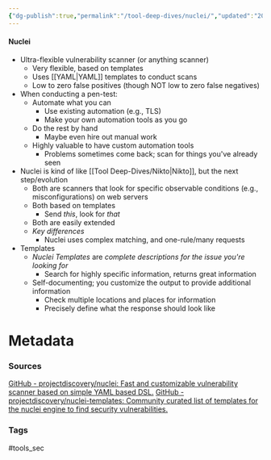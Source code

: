 ```yaml
---
{"dg-publish":true,"permalink":"/tool-deep-dives/nuclei/","updated":"2024-08-01T11:49:59.915-07:00"}
---
```


#### Nuclei
- Ultra-flexible vulnerability scanner (or anything scanner)
	- Very flexible, based on templates
	- Uses [[YAML\|YAML]] templates to conduct scans
	- Low to zero false positives (though NOT low to zero false negatives)
- When conducting a pen-test:
	- Automate what you can
		- Use existing automation (e.g., TLS)
		- Make your own automation tools as you go
	- Do the rest by hand
		- Maybe even hire out manual work
	- Highly valuable to have custom automation tools
		- Problems sometimes come back; scan for things you've already seen
- Nuclei is kind of like [[Tool Deep-Dives/Nikto\|Nikto]], but the next step/evolution
	- Both are scanners that look for specific observable conditions (e.g., misconfigurations) on web servers
	- Both based on templates
		- Send *this*, look for *that*
	- Both are easily extended
	- *Key differences*
		- Nuclei uses complex matching, and one-rule/many requests
- Templates
	- *Nuclei Templates* are *complete descriptions for the issue you're looking for*
		- Search for highly specific information, returns great information
	- Self-documenting; you customize the output to provide additional information
		- Check multiple locations and places for information
		- Precisely define what the response should look like



# Metadata

### Sources
[GitHub - projectdiscovery/nuclei: Fast and customizable vulnerability scanner based on simple YAML based DSL.](https://github.com/projectdiscovery/nuclei)
[GitHub - projectdiscovery/nuclei-templates: Community curated list of templates for the nuclei engine to find security vulnerabilities.](https://github.com/projectdiscovery/nuclei-templates)

### Tags
#tools_sec 